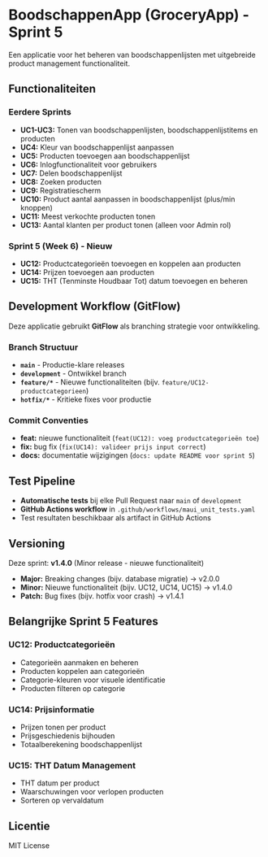 # BoodschappenApp (GroceryApp) - Sprint 5

Een applicatie voor het beheren van boodschappenlijsten met uitgebreide product management functionaliteit.

## Functionaliteiten

### Eerdere Sprints
- **UC1-UC3:** Tonen van boodschappenlijsten, boodschappenlijstitems en producten
- **UC4:** Kleur van boodschappenlijst aanpassen
- **UC5:** Producten toevoegen aan boodschappenlijst
- **UC6:** Inlogfunctionaliteit voor gebruikers
- **UC7:** Delen boodschappenlijst
- **UC8:** Zoeken producten
- **UC9:** Registratiescherm
- **UC10:** Product aantal aanpassen in boodschappenlijst (plus/min knoppen)
- **UC11:** Meest verkochte producten tonen
- **UC13:** Aantal klanten per product tonen (alleen voor Admin rol)

### Sprint 5 (Week 6) - Nieuw
- **UC12:** Productcategorieën toevoegen en koppelen aan producten
- **UC14:** Prijzen toevoegen aan producten
- **UC15:** THT (Tenminste Houdbaar Tot) datum toevoegen en beheren

## Development Workflow (GitFlow)

Deze applicatie gebruikt **GitFlow** als branching strategie voor ontwikkeling.

### Branch Structuur

- **`main`** - Productie-klare releases
- **`development`** - Ontwikkel branch
- **`feature/*`** - Nieuwe functionaliteiten (bijv. `feature/UC12-productcategorieen`)
- **`hotfix/*`** - Kritieke fixes voor productie

### Commit Conventies

- **feat:** nieuwe functionaliteit (`feat(UC12): voeg productcategorieën toe`)
- **fix:** bug fix (`fix(UC14): valideer prijs input correct`)
- **docs:** documentatie wijzigingen (`docs: update README voor sprint 5`)

## Test Pipeline

- **Automatische tests** bij elke Pull Request naar `main` of `development`
- **GitHub Actions workflow** in `.github/workflows/maui_unit_tests.yaml`
- Test resultaten beschikbaar als artifact in GitHub Actions

## Versioning

Deze sprint: **v1.4.0** (Minor release - nieuwe functionaliteit)

- **Major:** Breaking changes (bijv. database migratie) → v2.0.0
- **Minor:** Nieuwe functionaliteit (bijv. UC12, UC14, UC15) → v1.4.0
- **Patch:** Bug fixes (bijv. hotfix voor crash) → v1.4.1

## Belangrijke Sprint 5 Features

### UC12: Productcategorieën
- Categorieën aanmaken en beheren
- Producten koppelen aan categorieën
- Categorie-kleuren voor visuele identificatie
- Producten filteren op categorie

### UC14: Prijsinformatie
- Prijzen tonen per product
- Prijsgeschiedenis bijhouden
- Totaalberekening boodschappenlijst

### UC15: THT Datum Management
- THT datum per product
- Waarschuwingen voor verlopen producten
- Sorteren op vervaldatum

## Licentie

MIT License

